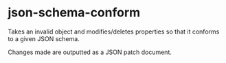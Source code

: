 # json-schema-conform
Takes an invalid object and modifies/deletes properties so that it conforms to a given JSON schema.


Changes made are outputted as a JSON patch document.
